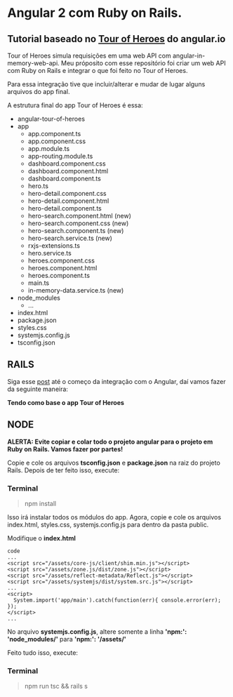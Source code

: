 # Angular 2 com Ruby on Rails.

## Tutorial baseado no [Tour of Heroes](https://angular.io/docs/ts/latest/tutorial/) do angular.io

Tour of Heroes simula requisições em uma web API com angular-in-memory-web-api.
Meu próposito com esse repositório foi criar um web API com Ruby on Rails e integrar o que foi feito no Tour of Heroes.

Para essa integração tive que incluir/alterar e mudar de lugar alguns arquivos do app final.

A estrutura final do app Tour of Heroes é essa:

* angular-tour-of-heroes
 * app
    * app.component.ts
    * app.component.css
    * app.module.ts
    * app-routing.module.ts
    * dashboard.component.css
    * dashboard.component.html
    * dashboard.component.ts
    * hero.ts
    * hero-detail.component.css
    * hero-detail.component.html
    * hero-detail.component.ts
    * hero-search.component.html (new)
    * hero-search.component.css (new)
    * hero-search.component.ts (new)
    * hero-search.service.ts (new)
    * rxjs-extensions.ts
    * hero.service.ts
    * heroes.component.css
    * heroes.component.html
    * heroes.component.ts
    * main.ts
    * in-memory-data.service.ts (new)
 * node_modules
    * ...
 * index.html
 * package.json
 * styles.css
 * systemjs.config.js
 * tsconfig.json

## RAILS
Siga esse [post](http://tutorials.pluralsight.com/ruby-ruby-on-rails/react-vs-angular-2-integration-with-rails) até
o começo da integração com o Angular, daí vamos fazer da seguinte maneira:

**Tendo como base o app Tour of Heroes**

## NODE
**ALERTA: Evite copiar e colar todo o projeto angular para o projeto em Ruby on Rails.
Vamos fazer por partes!**

Copie e cole os arquivos **tsconfig.json** e **package.json** na raiz do projeto Rails. Depois de ter feito isso, execute:

### Terminal
> npm install

Isso irá instalar todos os módulos do app.
Agora, copie e cole os arquivos index.html, styles.css, systemjs.config.js para dentro da pasta public.

Modifique o **index.html**

    code
    ...
    <script src="/assets/core-js/client/shim.min.js"></script>
    <script src="/assets/zone.js/dist/zone.js"></script>
    <script src="/assets/reflect-metadata/Reflect.js"></script>
    <script src="/assets/systemjs/dist/system.src.js"></script>
    ...
    <script>
      System.import('app/main').catch(function(err){ console.error(err); });
    </script>
    ...


No arquivo **systemjs.config.js**, altere somente a linha **'npm:': 'node_modules/'** para **'npm:': '/assets/'**

Feito tudo isso, execute:

### Terminal
> npm run tsc && rails s
